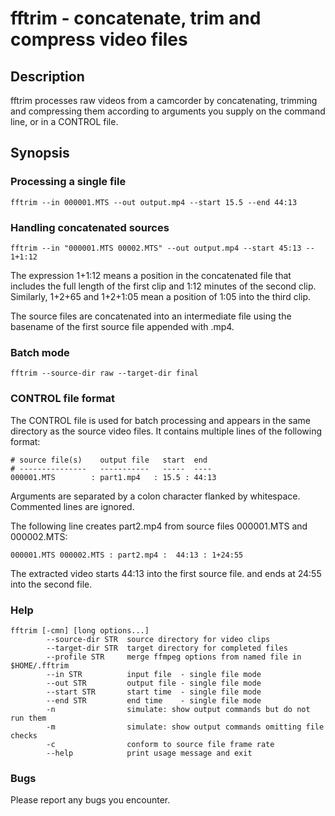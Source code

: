 # fftrim - concatenate, trim and compress video files 

## Description

fftrim processes raw videos from a camcorder by
concatenating, trimming and compressing them
according to arguments you supply on the 
command line, or in a CONTROL file. 

## Synopsis
  
### Processing a single file

    fftrim --in 000001.MTS --out output.mp4 --start 15.5 --end 44:13

### Handling concatenated sources

    fftrim --in "000001.MTS 00002.MTS" --out output.mp4 --start 45:13 -- 1+1:12

The expression 1+1:12 means a position in the concatenated
file that includes the full length of the first clip and
1:12 minutes of the second clip. Similarly, 1+2+65 and
1+2+1:05 mean a position of 1:05 into the third clip.

The source files are concatenated into an intermediate file 
using the basename of the first source file appended with .mp4.

### Batch mode

    fftrim --source-dir raw --target-dir final

### CONTROL file format

The CONTROL file is used for batch processing
and appears in the same directory as the source
video files. It contains multiple lines
of the following format:


    # source file(s)    output file   start  end
    # ---------------   -----------   -----  ----
    000001.MTS        : part1.mp4   : 15.5 : 44:13 

Arguments are separated by a colon character
flanked by whitespace. Commented lines are ignored.

The following line creates part2.mp4 from source files
000001.MTS and 000002.MTS:

    000001.MTS 000002.MTS : part2.mp4 :  44:13 : 1+24:55 

The extracted video starts 44:13 into the first source file.
and ends at 24:55 into the second file.

### Help 

    fftrim [-cmn] [long options...]
            --source-dir STR  source directory for video clips
            --target-dir STR  target directory for completed files
            --profile STR     merge ffmpeg options from named file in $HOME/.fftrim 
            --in STR          input file  - single file mode
            --out STR         output file - single file mode
            --start STR       start time  - single file mode
            --end STR         end time    - single file mode
            -n                simulate: show output commands but do not run them
            -m                simulate: show output commands omitting file checks
            -c                conform to source file frame rate
            --help            print usage message and exit

### Bugs

Please report any bugs you encounter.

